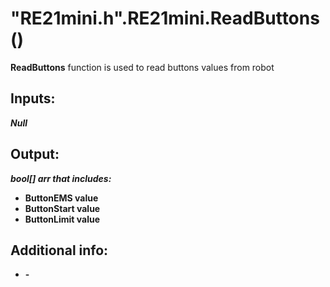 <h1> "RE21mini.h".RE21mini.ReadButtons()  </h1>
  
<strong>ReadButtons</strong> function is used to read buttons values from robot  
  
<h2><strong> Inputs: </strong></h2>  
<strong><em>Null</em></strong>
  
<h2><strong> Output: </strong></h2>
<strong><em>bool[] arr that includes:</em></strong> 
<ul>
  <li><strong>ButtonEMS value</strong></li> 
  <li><strong>ButtonStart value</strong></li>
  <li><strong>ButtonLimit value</strong></li>
</ul>

<h2><strong> Additional info: </strong></h2>
<ul>
<li><strong>-</strong></li>
</ul>
